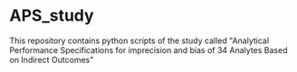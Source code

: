 # APS_study
This repository contains python scripts of the study called "Analytical Performance Specifications for imprecision and bias of 34 Analytes Based on Indirect Outcomes"
